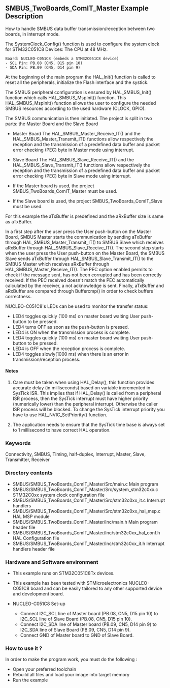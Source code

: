 ## <b>SMBUS_TwoBoards_ComIT_Master Example Description</b>

How to handle SMBUS data buffer transmission/reception between two boards,
in interrupt mode.

The SystemClock_Config() function is used to configure the system clock for STM32C051C8 Devices:
The CPU at 48 MHz.

    Board: NUCLEO-C051C8 (embeds a STM32C051C8 device)
    - SCL Pin: PB.08 (CN5, D15 pin 10)
    - SDA Pin: PB.09 (CN5, D14 pin 9)

At the beginning of the main program the HAL_Init() function is called to reset
all the peripherals, initialize the Flash interface and the systick.

The SMBUS peripheral configuration is ensured by HAL_SMBUS_Init() function which calls HAL_SMBUS_MspInit() function.
This HAL_SMBUS_MspInit() function allows the user to configure the needed SMBUS resources according to the used
hardware (CLOCK, GPIO).

The SMBUS communication is then initiated.
The project is split in two parts: the Master Board and the Slave Board

- Master Board
  The HAL_SMBUS_Master_Receive_IT() and the HAL_SMBUS_Master_Transmit_IT() functions
  allow respectively the reception and the transmission of a predefined data buffer
  and packet error checking (PEC) byte in Master mode using interrupt.
- Slave Board
  The HAL_SMBUS_Slave_Receive_IT() and the HAL_SMBUS_Slave_Transmit_IT() functions
  allow respectively the reception and the transmission of a predefined data buffer
  and packet error checking (PEC) byte in Slave mode using interrupt.

- If the Master board is used, the project SMBUS_TwoBoards_ComIT_Master must be used.
- If the Slave board is used, the project SMBUS_TwoBoards_ComIT_Slave must be used.

For this example the aTxBuffer is predefined and the aRxBuffer size is same as aTxBuffer.

In a first step after the user press the User push-button on the Master Board,
SMBUS Master starts the communication by sending aTxBuffer through HAL_SMBUS_Master_Transmit_IT()
to SMBUS Slave which receives aRxBuffer through HAL_SMBUS_Slave_Receive_IT().
The second step starts when the user press the User push-button on the Master Board,
the SMBUS Slave sends aTxBuffer through HAL_SMBUS_Slave_Transmit_IT()
to the SMBUS Master which receives aRxBuffer through HAL_SMBUS_Master_Receive_IT().
The PEC option enabled permits to check if the message sent, has not been corrupted and has been
correctly received. If the PEC received doesn't match the PEC automatically calculated by the
receiver, a not acknowledge is sent.
Finally, aTxBuffer and aRxBuffer are compared through Buffercmp() in order to
check buffers correctness.

NUCLEO-C051C8's LEDs can be used to monitor the transfer status:

 - LED4 toggles quickly (100 ms) on master board waiting User push-button to be pressed.
 - LED4 turns OFF as soon as the push-button is pressed.
 - LED4 is ON when the transmission process is complete.
 - LED4 toggles quickly (100 ms) on master board waiting User push-button to be pressed.
 - LED4 is OFF when the reception process is complete.
 - LED4 toggles slowly(1000 ms) when there is an error in transmission/reception process.

#### <b>Notes</b>

 1. Care must be taken when using HAL_Delay(), this function provides accurate delay (in milliseconds)
    based on variable incremented in SysTick ISR. This implies that if HAL_Delay() is called from
    a peripheral ISR process, then the SysTick interrupt must have higher priority (numerically lower)
    than the peripheral interrupt. Otherwise the caller ISR process will be blocked.
    To change the SysTick interrupt priority you have to use HAL_NVIC_SetPriority() function.

 2. The application needs to ensure that the SysTick time base is always set to 1 millisecond
    to have correct HAL operation.

### <b>Keywords</b>

Connectivity, SMBUS, Timing, half-duplex, Interrupt, Master, Slave, Transmitter, Receiver

### <b>Directory contents</b>

  - SMBUS/SMBUS_TwoBoards_ComIT_Master/Src/main.c                  Main program
  - SMBUS/SMBUS_TwoBoards_ComIT_Master/Src/system_stm32c0xx.c      STM32C0xx system clock configuration file
  - SMBUS/SMBUS_TwoBoards_ComIT_Master/Src/stm32c0xx_it.c          Interrupt handlers
  - SMBUS/SMBUS_TwoBoards_ComIT_Master/Src/stm32c0xx_hal_msp.c     HAL MSP module
  - SMBUS/SMBUS_TwoBoards_ComIT_Master/Inc/main.h                  Main program header file
  - SMBUS/SMBUS_TwoBoards_ComIT_Master/Inc/stm32c0xx_hal_conf.h    HAL Configuration file
  - SMBUS/SMBUS_TwoBoards_ComIT_Master/Inc/stm32c0xx_it.h          Interrupt handlers header file

### <b>Hardware and Software environment</b>

  - This example runs on STM32C051C8Tx devices.

  - This example has been tested with STMicroelectronics NUCLEO-C051C8
    board and can be easily tailored to any other supported device
    and development board.

  - NUCLEO-C051C8 Set-up
    - Connect I2C_SCL line of Master board (PB.08, CN5, D15 pin 10) to I2C_SCL line of Slave Board (PB.08, CN5, D15 pin 10).
    - Connect I2C_SDA line of Master board (PB.09, CN5, D14 pin 9) to I2C_SDA line of Slave Board (PB.09, CN5, D14 pin 9).
    - Connect GND of Master board to GND of Slave Board.

### <b>How to use it ?</b>

In order to make the program work, you must do the following :

 - Open your preferred toolchain
 - Rebuild all files and load your image into target memory
 - Run the example
